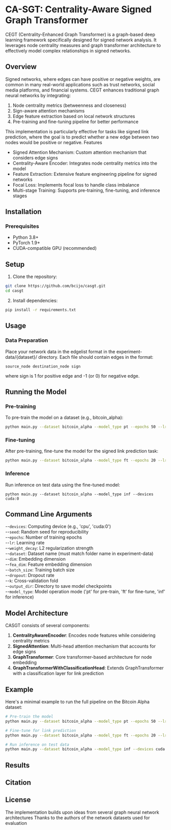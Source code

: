 # CA-SGT: Centrality-Aware Signed Graph Transformer
CEGT (Centrality-Enhanced Graph Transformer) is a graph-based deep learning framework specifically designed for signed network analysis. It leverages node centrality measures and graph transformer architecture to effectively model complex relationships in signed networks.
## Overview
Signed networks, where edges can have positive or negative weights, are common in many real-world applications such as trust networks, social media platforms, and financial systems. CEGT enhances traditional graph neural networks by integrating:

1. Node centrality metrics (betweenness and closeness)
2. Sign-aware attention mechanisms
3. Edge feature extraction based on local network structures
4. Pre-training and fine-tuning pipeline for better performance

This implementation is particularly effective for tasks like signed link prediction, where the goal is to predict whether a new edge between two nodes would be positive or negative.
Features

- Signed Attention Mechanism: Custom attention mechanism that considers edge signs
- Centrality-Aware Encoder: Integrates node centrality metrics into the model
- Feature Extraction: Extensive feature engineering pipeline for signed networks
- Focal Loss: Implements focal loss to handle class imbalance
- Multi-stage Training: Supports pre-training, fine-tuning, and inference stages

## Installation
### Prerequisites

- Python 3.8+
- PyTorch 1.9+
- CUDA-compatible GPU (recommended)

## Setup

1. Clone the repository:
```bash
git clone https://github.com/bcijo/casgt.git
cd casgt
```

2. Install dependencies:
```bash
pip install -r requirements.txt
```
## Usage
### Data Preparation
Place your network data in the edgelist format in the experiment-data/{dataset}/ directory. Each file should contain edges in the format:
```
source_node destination_node sign
```
where sign is 1 for positive edge and -1 (or 0) for negative edge.
## Running the Model
### Pre-training
To pre-train the model on a dataset (e.g., bitcoin_alpha):
```bash
python main.py --dataset bitcoin_alpha --model_type pt --epochs 50 --lr 0.001 --devices cuda:0
```
### Fine-tuning
After pre-training, fine-tune the model for the signed link prediction task:
```bash
python main.py --dataset bitcoin_alpha --model_type ft --epochs 20 --lr 0.0005 --devices cuda:0
```
### Inference
Run inference on test data using the fine-tuned model:
```
python main.py --dataset bitcoin_alpha --model_type inf --devices cuda:0
```
## Command Line Arguments

--`devices`: Computing device (e.g., 'cpu', 'cuda:0')\
--`seed`: Random seed for reproducibility\
--`epochs`: Number of training epochs\
--`lr`: Learning rate\
--`weight_decay`: L2 regularization strength\
--`dataset`: Dataset name (must match folder name in experiment-data)\
--`dim`: Embedding dimension\
--`fea_dim`: Feature embedding dimension\
--`batch_size`: Training batch size\
--`dropout`: Dropout rate\
--`k`: Cross-validation fold\
--`output_dir`: Directory to save model checkpoints\
--`model_type`: Model operation mode ('pt' for pre-train, 'ft' for fine-tune, 'inf' for inference)

## Model Architecture
CASGT consists of several components:

1. **CentralityAwareEncoder**: Encodes node features while considering centrality metrics
2. **SignedAttention**: Multi-head attention mechanism that accounts for edge signs
3. **GraphTransformer**: Core transformer-based architecture for node embedding
4. **GraphTransformerWithClassificationHead**: Extends GraphTransformer with a classification layer for link prediction

## Example
Here's a minimal example to run the full pipeline on the Bitcoin Alpha dataset:
```bash
# Pre-train the model
python main.py --dataset bitcoin_alpha --model_type pt --epochs 50 --lr 0.001 --weight_decay 0.0001 --dim 16 --fea_dim 20 --devices cuda:0

# Fine-tune for link prediction
python main.py --dataset bitcoin_alpha --model_type ft --epochs 20 --lr 0.0005 --weight_decay 0.0001 --dim 16 --fea_dim 20 --devices cuda:0

# Run inference on test data
python main.py --dataset bitcoin_alpha --model_type inf --devices cuda:0
```

## Results
## Citation
## License        

The implementation builds upon ideas from several graph neural network architectures
Thanks to the authors of the network datasets used for evaluation

